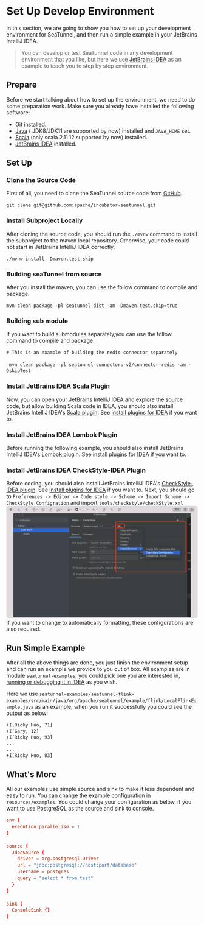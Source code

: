 # Set Up Develop Environment

In this section, we are going to show you how to set up your development environment for SeaTunnel, and then run a simple
example in your JetBrains IntelliJ IDEA.

> You can develop or test SeaTunnel code in any development environment that you like, but here we use
> [JetBrains IDEA](https://www.jetbrains.com/idea/) as an example to teach you to step by step environment.

## Prepare

Before we start talking about how to set up the environment, we need to do some preparation work. Make sure you already
have installed the following software:

* [Git](https://git-scm.com/book/en/v2/Getting-Started-Installing-Git) installed.
* [Java](https://www.java.com/en/download/) ( JDK8/JDK11 are supported by now) installed and `JAVA_HOME` set.
* [Scala](https://www.scala-lang.org/download/2.11.12.html) (only scala 2.11.12 supported by now) installed.
* [JetBrains IDEA](https://www.jetbrains.com/idea/) installed.

## Set Up

### Clone the Source Code

First of all, you need to clone the SeaTunnel source code from [GitHub](https://github.com/apache/incubator-seatunnel).

```shell
git clone git@github.com:apache/incubator-seatunnel.git
```

### Install Subproject Locally

After cloning the source code, you should run the `./mvnw` command to install the subproject to the maven local repository.
Otherwise, your code could not start in JetBrains IntelliJ IDEA correctly.

```shell
./mvnw install -Dmaven.test.skip
```

### Building seaTunnel from source

After you install the maven, you can use the follow command to compile and package.

```
mvn clean package -pl seatunnel-dist -am -Dmaven.test.skip=true
```

### Building sub module

If you want to build submodules separately,you can use the follow command to compile and package.

```ssh
# This is an example of building the redis connector separately

 mvn clean package -pl seatunnel-connectors-v2/connector-redis -am -DskipTest
```

### Install JetBrains IDEA Scala Plugin

Now, you can open your JetBrains IntelliJ IDEA and explore the source code, but allow building Scala code in IDEA,
you should also install JetBrains IntelliJ IDEA's [Scala plugin](https://plugins.jetbrains.com/plugin/1347-scala).
See [install plugins for IDEA](https://www.jetbrains.com/help/idea/managing-plugins.html#install-plugins) if you want to.

### Install JetBrains IDEA Lombok Plugin

Before running the following example, you should also install JetBrains IntelliJ IDEA's [Lombok plugin](https://plugins.jetbrains.com/plugin/6317-lombok).
See [install plugins for IDEA](https://www.jetbrains.com/help/idea/managing-plugins.html#install-plugins) if you want to.

### Install JetBrains IDEA CheckStyle-IDEA Plugin

Before coding, you should also install JetBrains IntelliJ IDEA's [CheckStyle-IDEA plugin](https://plugins.jetbrains.com/plugin/1065-checkstyle-idea).
See [install plugins for IDEA](https://www.jetbrains.com/help/idea/managing-plugins.html#install-plugins) if you want to.
Next, you should go to `Preferences -> Editor -> Code style -> Scheme -> Import Scheme -> CheckStyle Configration` and import `tools/checkstyle/checkStyle.xml`
![checkstyle.png](../images/checkstyle.png)
If you want to change to automatically formatting, these configurations are also required.

## Run Simple Example

After all the above things are done, you just finish the environment setup and can run an example we provide to you out
of box. All examples are in module `seatunnel-examples`, you could pick one you are interested in, [running or debugging
it in IDEA](https://www.jetbrains.com/help/idea/run-debug-configuration.html) as you wish.

Here we use `seatunnel-examples/seatunnel-flink-examples/src/main/java/org/apache/seatunnel/example/flink/LocalFlinkExample.java`
as an example, when you run it successfully you could see the output as below:


```log
+I[Ricky Huo, 71]
+I[Gary, 12]
+I[Ricky Huo, 93]
...
...
+I[Ricky Huo, 83]
```

## What's More

All our examples use simple source and sink to make it less dependent and easy to run. You can change the example configuration
in `resources/examples`. You could change your configuration as below, if you want to use PostgreSQL as the source and
sink to console. 

```conf
env {
  execution.parallelism = 1
}

source {
  JdbcSource {
    driver = org.postgresql.Driver
    url = "jdbc:postgresql://host:port/database"
    username = postgres
    query = "select * from test"
  }
}

sink {
  ConsoleSink {}
}
```

